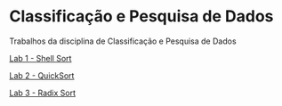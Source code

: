 # Classificação e Pesquisa de Dados
Trabalhos da disciplina de Classificação e Pesquisa de Dados
&nbsp;

  [Lab 1 - Shell Sort](lab1/lab1-2023.pdf)
  &nbsp;
  
  [Lab 2 - QuickSort](lab2/lab2-2023.pdf)
  &nbsp;
  
  [Lab 3 - Radix Sort](lab3/lab3-2023-1.pdf)
